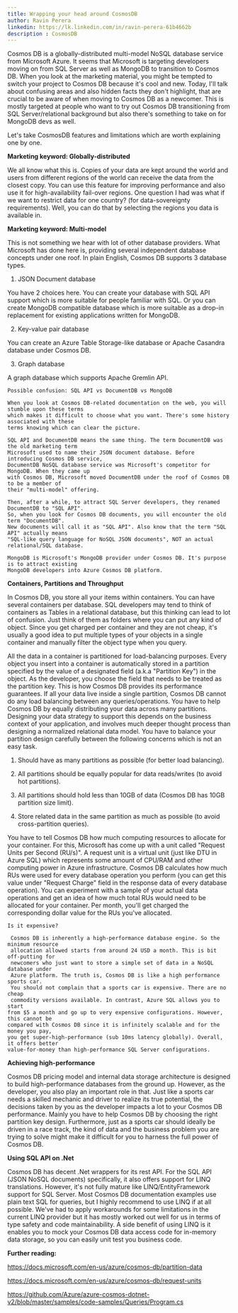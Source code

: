 ```yaml
---
title: Wrapping your head around CosmosDB
author: Ravin Perera
linkedin: https://lk.linkedin.com/in/ravin-perera-61b4662b
description : CosmosDB
---
```


Cosmos DB is a globally-distributed multi-model NoSQL database service from Microsoft Azure. It seems that Microsoft is targeting developers moving on from SQL Server as well as MongoDB to transition to Cosmos DB. When you look at the marketing material, you might be tempted to switch your project to Cosmos DB because it's cool and new. Today, I'll talk about confusing areas and also hidden facts they don't highlight, that are crucial to be aware of when moving to Cosmos DB as a newcomer. This is mostly targeted at people who want to try out Cosmos DB transitioning from SQL Server/relational background but also there's something to take on for MongoDB devs as well.

Let's take CosmosDB features and limitations which are worth explaining one by one.

**Marketing keyword: Globally-distributed**

We all know what this is. Copies of your data are kept around the world and users from different regions of the world can receive the data from the closest copy. You can use this feature for improving performance and also use it for high-availability fail-over regions. One question I had was what if we want to restrict data for one country? (for data-sovereignty requirements). Well, you can do that by selecting the regions you data is available in.

**Marketing keyword: Multi-model**

This is not something we hear with lot of other database providers. What Microsoft has done here is, providing several independent database concepts under one roof. In plain English, Cosmos DB supports 3 database types. 

1. JSON Document database

You have 2 choices here. You can create your database with SQL API support which is more suitable for people familiar with SQL. Or you can create MongoDB compatible database which is more suitable as a drop-in replacement for existing applications written for MongoDB.

2. Key-value pair database

You can create an Azure Table Storage-like database or Apache Casandra database under Cosmos DB.

3. Graph database

A graph database which supports Apache Gremlin API.

```
Possible confusion: SQL API vs DocumentDB vs MongoDB

When you look at Cosmos DB-related documentation on the web, you will stumble upon these terms 
which makes it difficult to choose what you want. There's some history associated with these 
terms knowing which can clear the picture.	

SQL API and DocumentDB means the same thing. The term DocumentDB was the old marketing term 
Microsoft used to name their JSON document database. Before introducing Cosmos DB service, 
DocumentDB NoSQL database service was Microsoft's competitor for MongoDB. When they came up 
with Cosmos DB, Microsoft moved DocumentDB under the roof of Cosmos DB to be a member of 
their "multi-model" offering.	

Then, after a while, to attract SQL Server developers, they renamed DocumentDB to "SQL API". 
So, when you look for Cosmos DB documents, you will encounter the old term "DocumentDB". 
New documents will call it as "SQL API". Also know that the term "SQL API" actually means 
"SQL-like query language for NoSQL JSON documents", NOT an actual relational/SQL database.	

MongoDB is Microsoft's MongoDB provider under Cosmos DB. It's purpose is to attract existing 
MongoDB developers into Azure Cosmos DB platform.
```

**Containers, Partitions and Throughput**

In Cosmos DB, you store all your items within containers. You can have several containers per database. SQL developers may tend to think of containers as Tables in a relational database, but this thinking can lead to lot of confusion. Just think of them as folders where you can put any kind of object. Since you get charged per container and they are not cheap, it's usually a good idea to put multiple types of your objects in a single container and manually filter the object type when you query.

All the data in a container is partitioned for load-balancing purposes. Every object you insert into a container is automatically stored in a partition specified by the value of a designated field (a.k.a "Partition Key") in the object. As the developer, you choose the field that needs to be treated as the partition key. This is how Cosmos DB provides its performance guarantees. If all your data live inside a single partition, Cosmos DB cannot do any load balancing between any queries/operations. You have to help Cosmos DB by equally distributing your data across many partitions. Designing your data strategy to support this depends on the business context of your application, and involves much deeper thought process than designing a normalized relational data model. You have to balance your partition design carefully between the following concerns which is not an easy task.

1. Should have as many partitions as possible (for better load balancing).

2. All partitions should be equally popular for data reads/writes (to avoid hot partitions).

3. All partitions should hold less than 10GB of data (Cosmos DB has 10GB partition size limit).

4. Store related data in the same partition as much as possible (to avoid cross-partition queries).

You have to tell Cosmos DB how much computing resources to allocate for your container. For this, Microsoft has come up with a unit called "Request Units per Second (RU/s)". A request unit is a virtual unit (just like DTU in Azure SQL) which represents some amount of CPU/RAM and other computing power in Azure infrastructure. Cosmos DB calculates how much RUs were used for every database operation you perform (you can get this value under "Request Charge" field in the response data of every database operation). You can experiment with a sample of your actual data operations and get an idea of how much total RUs would need to be allocated for your container. Per month, you'll get charged the corresponding dollar value for the RUs you've allocated.

```
Is it expensive?

 Cosmos DB is inherently a high-performance database engine. So the minimum resource 
 allocation allowed starts from around 24 USD a month. This is bit off-putting for 
 newcomers who just want to store a simple set of data in a NoSQL database under 
 Azure platform. The truth is, Cosmos DB is like a high performance sports car. 
 You should not complain that a sports car is expensive. There are no cheap 
 commodity versions available. In contrast, Azure SQL allows you to start 
from $5 a month and go up to very expensive configurations. However, this cannot be 
compared with Cosmos DB since it is infinitely scalable and for the money you pay, 
you get super-high-performance (sub 10ms latency globally). Overall, it offers better 
value-for-money than high-performance SQL Server configurations.
```

**Achieving high-performance**

Cosmos DB pricing model and internal data storage architecture is designed to build high-performance databases from the ground up. However, as the developer, you also play an important role in that. Just like a sports car needs a skilled mechanic and driver to realize its true potential, the decisions taken by you as the developer impacts a lot to your Cosmos DB performance. Mainly you have to help Cosmos DB by choosing the right partition key design. Furthermore, just as a sports car should ideally be driven in a race track, the kind of data and the business problem you are trying to solve might make it difficult for you to harness the full power of Cosmos DB.

**Using SQL API on .Net**

Cosmos DB has decent .Net wrappers for its rest API. For the SQL API (JSON NoSQL documents) specifically, it also offers support for LINQ translations. However, it's not fully mature like LINQ/EntityFramework support for SQL Server. Most Cosmos DB documentation examples use plain text SQL for queries, but I highly recommend to use LINQ if at all possible. We've had to apply workarounds for some limitations in the current LINQ provider but it has mostly worked out well for us in terms of type safety and code maintainability. A side benefit of using LINQ is it enables you to mock your Cosmos DB data access code for in-memory data storage, so you can easily unit test you business code.

**Further reading:**

https://docs.microsoft.com/en-us/azure/cosmos-db/partition-data

https://docs.microsoft.com/en-us/azure/cosmos-db/request-units

https://github.com/Azure/azure-cosmos-dotnet-v2/blob/master/samples/code-samples/Queries/Program.cs

